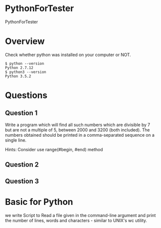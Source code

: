 # PythonForTester
PythonForTester

# Overview

Check whether python was installed on your computer or NOT.
```
$ python --version
Python 2.7.12
$ python3 --version
Python 3.5.2
```

# Questions

## Question 1

Write a program which will find all such numbers which are divisible by 7 but are not a multiple of 5,
between 2000 and 3200 (both included).
The numbers obtained should be printed in a comma-separated sequence on a single line.

Hints: 
Consider use range(#begin, #end) method

## Question 2

## Question 3




# Basic for Python

we write Script to Read a file given in the command-line argument and print the number of
lines, words and characters - similar to UNIX's wc utility.
